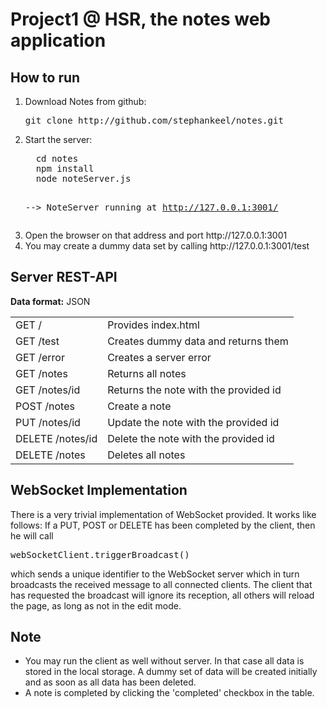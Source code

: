 <h1>Project1 @ HSR, the notes web application</h1>

<h2>How to run</h2>
<ol>
<li>Download Notes from github:
<pre>git clone http://github.com/stephankeel/notes.git</pre>
</li>
<li>Start the server:
<pre>
  cd notes
  npm install
  node noteServer.js
	
  --> NoteServer running at http://127.0.0.1:3001/
</pre>
<li>Open the browser on that address and port http://127.0.0.1:3001</li>
<li>You may create a dummy data set by calling http://127.0.0.1:3001/test</li>
</ol>

<h2>Server REST-API</h2>
<b>Data format:</b> JSON
<table>
<tr><td>GET /</td><td>Provides index.html</td>
<tr><td>GET /test</td><td>Creates dummy data and returns them</td>
<tr><td>GET /error</td><td>Creates a server error</td>
<tr><td>GET /notes</td><td> Returns all notes</td>
<tr><td>GET /notes/id</td><td>Returns the note with the provided id</td>
<tr><td>POST /notes</td><td>Create a note</td>
<tr><td>PUT /notes/id</td><td>Update the note with the provided id</td>
<tr><td>DELETE /notes/id</td><td>Delete the note with the provided id</td>
<tr><td>DELETE /notes</td><td>Deletes all notes</td>
</table>

<h2>WebSocket Implementation</h2>
There is a very trivial implementation of WebSocket provided. It works like follows:
If a PUT, POST or DELETE has been completed by the client, then he will call
<pre>webSocketClient.triggerBroadcast()</pre>
which sends a unique identifier to the WebSocket server which in turn broadcasts the
received message to all connected clients. The client that has requested the broadcast will
ignore its reception, all others will reload the page, as long as not in the edit mode.

<h2>Note</h2>
<ul>
<li>You may run the client as well without server. In that case all data is stored in the local storage.
A dummy set of data will be created initially and as soon as all data has been deleted.</li>
<li>A note is completed by clicking the 'completed' checkbox in the table.</li>
